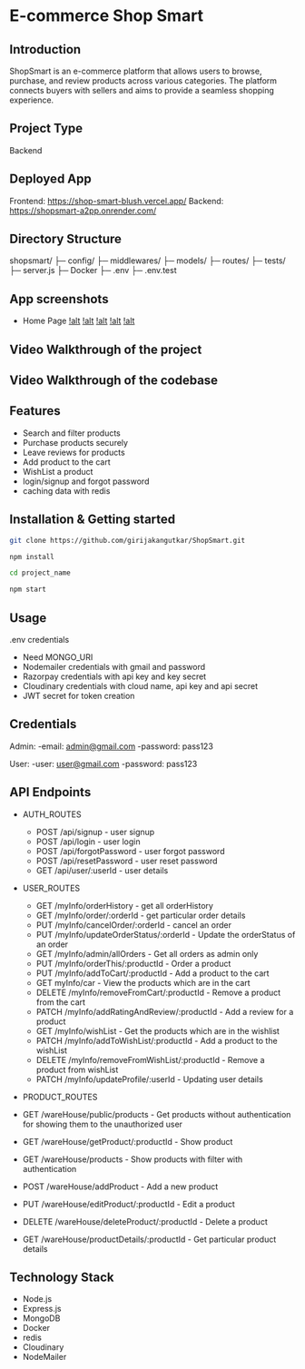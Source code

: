 ﻿# E-commerce Shop Smart

## Introduction

ShopSmart is an e-commerce platform that allows users to browse, purchase, and review products across various categories. The platform connects buyers with sellers and aims to provide a seamless shopping experience.

## Project Type

Backend

## Deployed App

Frontend: https://shop-smart-blush.vercel.app/
Backend: https://shopsmart-a2pp.onrender.com/

## Directory Structure

shopsmart/
├─ config/
├─ middlewares/
├─ models/
├─ routes/
├─ tests/
├─ server.js
├─ Docker
├─ .env
├─ .env.test

## App screenshots

- Home Page
[!alt]("https://github.com/girijakangutkar/ShopSmart/blob/main/assets/Screenshot%20(1408).png")
[!alt]()
[!alt]()
[!alt]()
[!alt]()

## Video Walkthrough of the project

## Video Walkthrough of the codebase

## Features

- Search and filter products
- Purchase products securely
- Leave reviews for products
- Add product to the cart
- WishList a product
- login/signup and forgot password
- caching data with redis

## Installation & Getting started

```bash
git clone https://github.com/girijakangutkar/ShopSmart.git

npm install

cd project_name

npm start
```

## Usage

.env credentials

- Need MONGO_URI
- Nodemailer credentials with gmail and password
- Razorpay credentials with api key and key secret
- Cloudinary credentials with cloud name, api key and api secret
- JWT secret for token creation

## Credentials

Admin:
-email: admin@gmail.com
-password: pass123

User:
-user: user@gmail.com
-password: pass123

## API Endpoints

- AUTH_ROUTES
    - POST /api/signup - user signup
    - POST /api/login - user login
    - POST /api/forgotPassword - user forgot password
    - POST /api/resetPassword - user reset password
    - GET /api/user/:userId - user details

- USER_ROUTES
  - GET /myInfo/orderHistory - get all orderHistory
  - GET /myInfo/order/:orderId - get particular order details
  - PUT /myInfo/cancelOrder/:orderId - cancel an order
  - PUT /myInfo/updateOrderStatus/:orderId - Update the orderStatus of an order
  - GET /myInfo/admin/allOrders - Get all orders as admin only
  - PUT /myInfo/orderThis/:productId - Order a product
  - PUT /myInfo/addToCart/:productId - Add a product to the cart
  - GET myInfo/car - View the products which are in the cart
  - DELETE /myInfo/removeFromCart/:productId - Remove a product from the cart
  - PATCH /myInfo/addRatingAndReview/:productId - Add a review for a product
  - GET /myInfo/wishList - Get the products which are in the wishlist
  - PATCH /myInfo/addToWishList/:productId - Add a product to the wishList
  - DELETE /myInfo/removeFromWishList/:productId - Remove a product from wishList
  - PATCH /myInfo/updateProfile/:userId - Updating user details

-  PRODUCT_ROUTES
  - GET /wareHouse/public/products - Get products without authentication for showing them to the unauthorized user
  - GET /wareHouse/getProduct/:productId - Show product
  - GET /wareHouse/products - Show products with filter with authentication
  - POST /wareHouse/addProduct - Add a new product
  - PUT /wareHouse/editProduct/:productId - Edit a product
  - DELETE /wareHouse/deleteProduct/:productId - Delete a product
  - GET /wareHouse/productDetails/:productId - Get particular product details

## Technology Stack

- Node.js
- Express.js
- MongoDB
- Docker
- redis
- Cloudinary
- NodeMailer

